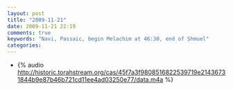 ```yaml
---
layout: post
title: "2009-11-21"
date: 2009-11-21 22:19
comments: true
keywords: "Navi, Passaic, begin Melachim at 46:30, end of Shmuel" 
categories: 
---
```


 * {% audio http://historic.torahstream.org/cas/45f7a3f9808516822539719e21436731844b9e87b46b721cd11ee4ad03250e77/data.m4a %}

